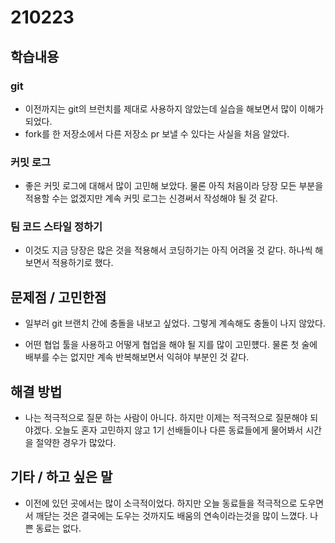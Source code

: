 # 210223

## 학습내용

### git 
- 이전까지는 git의 브런치를 제대로 사용하지 않았는데 실습을 해보면서 많이 이해가 되었다.
- fork를 한 저장소에서 다른 저장소 pr 보낼 수 있다는 사실을 처음 알았다.

### 커밋 로그
- 좋은 커밋 로그에 대해서 많이 고민해 보았다. 물론 아직 처음이라 당장 모든 부분을 적용할 수는 없겠지만 계속 커밋 로그는 신경써서 작성해야 될 것 같다.

### 팀 코드 스타일 정하기
- 이것도 지금 당장은 많은 것을 적용해서 코딩하기는 아직 어려울 것 같다. 
하나씩 해보면서 적용하기로 했다.

## 문제점 / 고민한점
- 일부러 git 브랜치 간에 충돌을 내보고 싶었다. 그렇게 계속해도 충돌이 나지 않았다.

- 어떤 협업 툴을 사용하고 어떻게 협업을 해야 될 지를 많이 고민헀다. 물론 첫 술에 배부를 수는 없지만 계속 반복해보면서 익혀야 부분인 것 같다.

## 해결 방법
- 나는 적극적으로 질문 하는 사람이 아니다. 하지만 이제는 적극적으로 질문해야 되야겠다. 오늘도 혼자 고민하지 않고 1기 선배들이나 다른 동료들에게 물어봐서 시간을 절약한 경우가 많았다.

## 기타 / 하고 싶은 말
- 이전에 있던 곳에서는 많이 소극적이었다. 하지만 오늘 동료들을 적극적으로 도우면서 깨닫는 것은 결국에는 도우는 것까지도 배움의 연속이라는것을 많이 느꼈다. 나쁜 동료는 없다.
